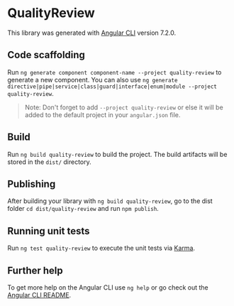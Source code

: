 # QualityReview

This library was generated with [Angular CLI](https://github.com/angular/angular-cli) version 7.2.0.

## Code scaffolding

Run `ng generate component component-name --project quality-review` to generate a new component. You can also use `ng generate directive|pipe|service|class|guard|interface|enum|module --project quality-review`.
> Note: Don't forget to add `--project quality-review` or else it will be added to the default project in your `angular.json` file. 

## Build

Run `ng build quality-review` to build the project. The build artifacts will be stored in the `dist/` directory.

## Publishing

After building your library with `ng build quality-review`, go to the dist folder `cd dist/quality-review` and run `npm publish`.

## Running unit tests

Run `ng test quality-review` to execute the unit tests via [Karma](https://karma-runner.github.io).

## Further help

To get more help on the Angular CLI use `ng help` or go check out the [Angular CLI README](https://github.com/angular/angular-cli/blob/master/README.md).
